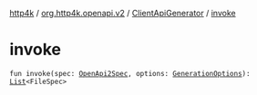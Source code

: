 [http4k](../../index.md) / [org.http4k.openapi.v2](../index.md) / [ClientApiGenerator](index.md) / [invoke](./invoke.md)

# invoke

`fun invoke(spec: `[`OpenApi2Spec`](../-open-api2-spec/index.md)`, options: `[`GenerationOptions`](../../org.http4k.openapi/-generation-options/index.md)`): `[`List`](https://kotlinlang.org/api/latest/jvm/stdlib/kotlin.collections/-list/index.html)`<FileSpec>`